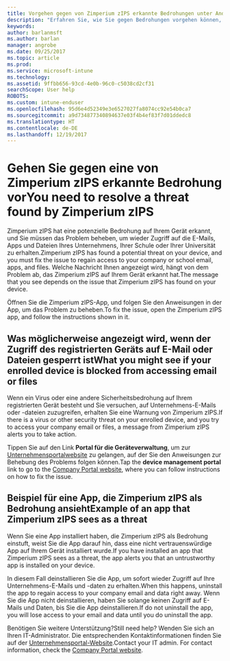 ```yaml
---
title: Vorgehen gegen von Zimperium zIPS erkannte Bedrohungen unter Android | Microsoft-Dokumentation
description: "Erfahren Sie, wie Sie gegen Bedrohungen vorgehen können, die auf Ihrem Android-Gerät gefunden wurden."
keywords: 
author: barlanmsft
ms.author: barlan
manager: angrobe
ms.date: 09/25/2017
ms.topic: article
ms.prod: 
ms.service: microsoft-intune
ms.technology: 
ms.assetid: 9ffbb656-93cd-4e0b-96c0-c5038cd2cf31
searchScope: User help
ROBOTS: 
ms.custom: intune-enduser
ms.openlocfilehash: 95d6e4d52349e3e6527027fa8074cc92e54b0ca7
ms.sourcegitcommit: a9d734877340894637e03f4b4ef83f7d01ddedc8
ms.translationtype: HT
ms.contentlocale: de-DE
ms.lasthandoff: 12/19/2017
---
```

# <a name="you-need-to-resolve-a-threat-found-by-zimperium-zips"></a><span data-ttu-id="94a9f-103">Gehen Sie gegen eine von Zimperium zIPS erkannte Bedrohung vor</span><span class="sxs-lookup"><span data-stu-id="94a9f-103">You need to resolve a threat found by Zimperium zIPS</span></span>

<span data-ttu-id="94a9f-104">Zimperium zIPS hat eine potenzielle Bedrohung auf Ihrem Gerät erkannt, und Sie müssen das Problem beheben, um wieder Zugriff auf die E-Mails, Apps und Dateien Ihres Unternehmens, Ihrer Schule oder Ihrer Universität zu erhalten.</span><span class="sxs-lookup"><span data-stu-id="94a9f-104">Zimperium zIPS has found a potential threat on your device, and you must fix the issue to regain access to your company or school email, apps, and files.</span></span> <span data-ttu-id="94a9f-105">Welche Nachricht Ihnen angezeigt wird, hängt von dem Problem ab, das Zimperium zIPS auf Ihrem Gerät erkannt hat.</span><span class="sxs-lookup"><span data-stu-id="94a9f-105">The message that you see depends on the issue that Zimperium zIPS has found on your device.</span></span>

<span data-ttu-id="94a9f-106">Öffnen Sie die Zimperium zIPS-App, und folgen Sie den Anweisungen in der App, um das Problem zu beheben.</span><span class="sxs-lookup"><span data-stu-id="94a9f-106">To fix the issue, open the Zimperium zIPS app, and follow the instructions shown in it.</span></span>

## <a name="what-you-might-see-if-your-enrolled-device-is-blocked-from-accessing-email-or-files"></a><span data-ttu-id="94a9f-107">Was möglicherweise angezeigt wird, wenn der Zugriff des registrierten Geräts auf E-Mail oder Dateien gesperrt ist</span><span class="sxs-lookup"><span data-stu-id="94a9f-107">What you might see if your enrolled device is blocked from accessing email or files</span></span>

<span data-ttu-id="94a9f-108">Wenn ein Virus oder eine andere Sicherheitsbedrohung auf Ihrem registrierten Gerät besteht und Sie versuchen, auf Unternehmens-E-Mails oder -dateien zuzugreifen, erhalten Sie eine Warnung von Zimperium zIPS.</span><span class="sxs-lookup"><span data-stu-id="94a9f-108">If there is a virus or other security threat on your enrolled device, and you try to access your company email or files, a message from Zimperium zIPS alerts you to take action.</span></span>

<span data-ttu-id="94a9f-109">Tippen Sie auf den Link **Portal für die Geräteverwaltung**, um zur [Unternehmensportalwebsite](https://portal.manage.microsoft.com#HelpDeskDialog) zu gelangen, auf der Sie den Anweisungen zur Behebung des Problems folgen können.</span><span class="sxs-lookup"><span data-stu-id="94a9f-109">Tap the **device management portal** link to go to the [Company Portal website](https://portal.manage.microsoft.com#HelpDeskDialog), where you can follow instructions on how to fix the issue.</span></span>

## <a name="example-of-an-app-that-zimperium-zips-sees-as-a-threat"></a><span data-ttu-id="94a9f-110">Beispiel für eine App, die Zimperium zIPS als Bedrohung ansieht</span><span class="sxs-lookup"><span data-stu-id="94a9f-110">Example of an app that Zimperium zIPS sees as a threat</span></span>

<span data-ttu-id="94a9f-111">Wenn Sie eine App installiert haben, die Zimperium zIPS als Bedrohung einstuft, weist Sie die App darauf hin, dass eine nicht vertrauenswürdige App auf Ihrem Gerät installiert wurde.</span><span class="sxs-lookup"><span data-stu-id="94a9f-111">If you have installed an app that Zimperium zIPS sees as a threat, the app alerts you that an untrustworthy app is installed on your device.</span></span>

<span data-ttu-id="94a9f-112">In diesem Fall deinstallieren Sie die App, um sofort wieder Zugriff auf Ihre Unternehmens-E-Mails und -daten zu erhalten.</span><span class="sxs-lookup"><span data-stu-id="94a9f-112">When this happens, uninstall the app to regain access to your company email and data right away.</span></span> <span data-ttu-id="94a9f-113">Wenn Sie die App nicht deinstallieren, haben Sie solange keinen Zugriff auf E-Mails und Daten, bis Sie die App deinstallieren.</span><span class="sxs-lookup"><span data-stu-id="94a9f-113">If do not uninstall the app, you will lose access to your email and data until you do uninstall the app.</span></span>

<span data-ttu-id="94a9f-114">Benötigen Sie weitere Unterstützung?</span><span class="sxs-lookup"><span data-stu-id="94a9f-114">Still need help?</span></span> <span data-ttu-id="94a9f-115">Wenden Sie sich an Ihren IT-Administrator. Die entsprechenden Kontaktinformationen finden Sie auf der [Unternehmensportal-Website](https://portal.manage.microsoft.com#HelpDeskDialog).</span><span class="sxs-lookup"><span data-stu-id="94a9f-115">Contact your IT admin. For contact information, check the [Company Portal website](https://portal.manage.microsoft.com#HelpDeskDialog).</span></span>
